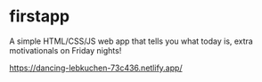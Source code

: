 # firstapp

A simple HTML/CSS/JS web app that tells you what today is, extra motivationals on Friday nights!

https://dancing-lebkuchen-73c436.netlify.app/
